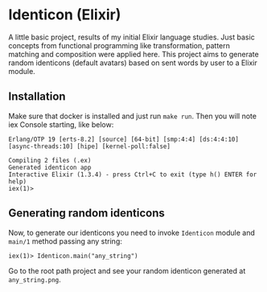 # Identicon (Elixir)

A little basic project, results of my initial Elixir language studies. Just basic concepts from functional programming like transformation, pattern matching and composition were applied here. This project aims to generate random identicons (default avatars) based on sent words by user to a Elixir module.

## Installation

Make sure that docker is installed and just run `make run`. Then you will note iex Console starting, like below:

```=shell
Erlang/OTP 19 [erts-8.2] [source] [64-bit] [smp:4:4] [ds:4:4:10] [async-threads:10] [hipe] [kernel-poll:false]

Compiling 2 files (.ex)
Generated identicon app
Interactive Elixir (1.3.4) - press Ctrl+C to exit (type h() ENTER for help)
iex(1)>

```

## Generating random identicons

Now, to generate our identicons you need to invoke `Identicon` module and `main/1` method passing any string:

```=elixir
iex(1)> Identicon.main("any_string")
```

Go to the root path project and see your random identicon generated at `any_string.png`.

